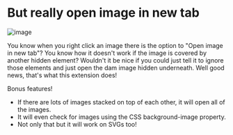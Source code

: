# But really open image in new tab

![image](https://github.com/tom-churchill/but-really-open-image-in-new-tab/assets/5560857/5ea1f634-3693-4796-a6de-c6daba4fc25b)

You know when you right click an image there is the option to "Open image in new tab"? You know how it doesn't work if the image is covered by another hidden element? Wouldn't it be nice if you could just tell it to ignore those elements and just open the dam image hidden underneath. Well good news, that's what this extension does!

Bonus features!
* If there are lots of images stacked on top of each other, it will open all of the images.
* It will even check for images using the CSS background-image property.
* Not only that but it will work on SVGs too!

